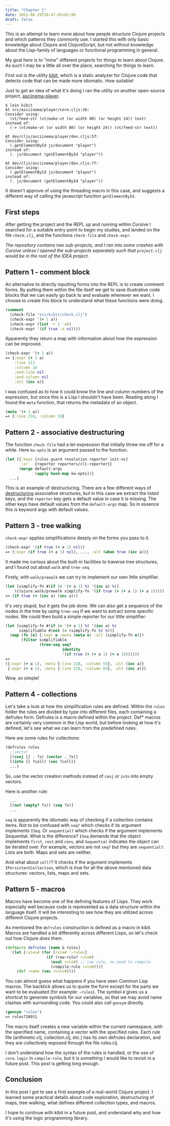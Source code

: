 ```yaml
---
title: "Chapter 1"
date: 2021-06-29T20:47:45+02:00
draft: false
---
```


This is an attempt to learn more about how people structure Clojure projects and
which patterns they commonly use. I started this with only basic knowledge
about Clojure and ClojureScript, but not without knowledge about the
Lisp-family of languages or functional programming in general. 

My goal here is to "mine" different projects for things to learn about Clojure. As such I may be a little all
over the place, searching for things to learn.

First out is the utility [kibit](https://github.com/jonase/kibit), which is a static analyzer for Clojure code
that detects code that can be made more idiomatic. How suitable!

Just to get an idea of what it's doing I ran the utility on another open-source project, [asciinema-player](https://github.com/asciinema/asciinema-player).

```shell
$ lein kibit
At src/asciinema/player/core.cljs:26:
Consider using:
  (vt/feed-str (vt/make-vt (or width 80) (or height 24)) text)
instead of:
  (-> (vt/make-vt (or width 80) (or height 24)) (vt/feed-str text))

At dev/cljs/asciinema/player/dev.cljs:57:
Consider using:
  (.getElementById js/document "player")
instead of:
  (. js/document (getElementById "player"))

At dev/cljs/asciinema/player/dev.cljs:77:
Consider using:
  (.getElementById js/document "player")
instead of:
  (. js/document (getElementById "player"))
```

It doesn't approve of using the threading macro in this case, and suggests a different way of calling
the javascript function `getElementById`.


## First steps

After getting the project and the REPL up and running within Cursive I searched
for a suitable entry point to begin my studies, and landed on the file
`check.clj`, and the functions `check-file` and `check-expr`.

*The repository contains two sub-projects, and I ran into some crashes
with Cursive unless I opened the sub-projects separately such that
`project.clj` would be in the root of the IDEA project.*

## Pattern 1 - comment block

An alternative to directly inputting forms into the REPL is to create comment
forms. By putting them within the file itself we get to save illustrative
code blocks that we can easily go back to and evaluate whenever we want. I
choose to create this block to understand what these functions were doing.

```clojure
(comment
  (check-file "src/kibit/check.clj")
  (check-expr '(+ 1 a))
  (check-expr (list '+ 1 'a))
  (check-expr '(if true :a nil)))
```

Apparently they return a map with information about how the expression can be improved.

```clojure
(check-expr '(+ 1 a))
=> {:expr (+ 1 a)
    :line 213
    :column 16
    :end-line nil
    :end-column nil
    :alt (inc a)}
```

I was confused as to how it could know the line and column numbers of the expression, but since this is a Lisp I
shouldn't have been. Reading along I found the `meta` function, that returns the metadata of an object.

```clojure
(meta '(+ 1 a))
=> {:line 216, :column 10}
```

## Pattern 2 - associative destructuring

The function `check-file` had a let-expression that initially threw me off for a while. Here `kw-opts` is an argument
passed to the function.

```clojure
(let [{:keys [rules guard resolution reporter init-ns]
       :or   {reporter reporters/cli-reporter}}
      (merge default-args
             (apply hash-map kw-opts))]
  ...)
```

This is an example of destructuring. There are a few different ways of [destructuring](https://clojure.org/guides/destructuring)
associative structures, but in this case we extract the listed keys, and the `reporter` key gets a default value in
case it is missing. The other keys have default values from the `default-args` map. So in essence this is keyword args
with default values.

## Pattern 3 - tree walking

`check-expr` applies simplifications deeply on the forms you pass to it.

```clojure
(check-expr '(if true (+ a 1) nil))
=> {:expr (if true (+ a 1) nil), ..., :alt (when true (inc a))}
```

It made me curious about the built-in facilities to traverse tree structures, and I found out about `walk` and
`tree-seq`.

Firstly, with `walk/prewalk` we can try to implement our own little simplifier.

```clojure
(let [simplify-fn #(if (= '(+ a 1) %) '(inc a) %)]
    (clojure.walk/prewalk simplify-fn '(if true (+ (+ a 1) (+ a 1)))))
=> (if true (+ (inc a) (inc a)))
```

It's very stupid, but it gets the job done. We can also get a sequence of the nodes in the tree by using `tree-seq`
if we want to extract some specific nodes. We could then build a simple reporter for our little simplifier:

```clojure
(let [simplify-fn #(if (= '(+ a 1) %) '(inc a) %)
      simplifiable #(not (= (simplify-fn %) %))]
  (map (fn [e] {:expr e :meta (meta e) :alt (simplify-fn e)})
       (filter simplifiable
               (tree-seq seq?
                         identity
                         '(if true (+ (+ a 1) (+ a 1)))))))
=>
({:expr (+ a 1), :meta {:line 228, :column 55}, :alt (inc a)}
 {:expr (+ a 1), :meta {:line 228, :column 63}, :alt (inc a)})
```

Wow, so simple!

## Pattern 4 - collections

Let's take a look at how the simplification rules are defined. Within the `rules` folder the rules are divided by
type into different files, each containing a defrules form. Defrules is a macro defined within the project. Def* macros
are certainly very common in the Lisp world, but before looking at how it's defined, let's see what we can learn
from the predefined rules.

Here are some rules for collections:
```clojure
(defrules rules
  ;;vector
  [(conj [] . ?x) (vector . ?x)]
  [(into [] ?coll) (vec ?coll)]
  ...)
```

So, use the vector creation methods instead of `conj` or `into` into empty vectors.

Here is another rule:
```clojure
  ...
  [(not (empty? ?x)) (seq ?x)]
  ...
```

`seq` is apparently the idiomatic way of checking if a collection contains items. Not to be confused with `seq?` which
checks if its argument implements `ISeq`. Or `sequential?` which checks if the argument implements Sequential. What is
the difference? `ISeq` demands that the object implements `first`, `rest` and `cons`,
and `Sequential` indicates the object can be iterated over. For example, vectors are not `seq?` but they are
`sequential?`. Lists are both. Maps and sets are neither.

And what about `coll?`? It checks if the argument implements `IPersistentCollection`, which is true for all the above
mentioned data structures: vectors, lists, maps and sets.

## Pattern 5 - macros

Macros have become one of the defining features of Lisps. They work especially well because code is represented as
a data structure within the language itself. It will be interesting to see how they are utilized across
different Clojure projects. 

As mentioned the `defrules` construction is defined as a macro in kibit. Macros are handled a bit differently
across different Lisps, so let's check out how Clojure does them.

```clojure
(defmacro defrules [name & rules]
  `(let [rules# (for [rule# '~rules]
                  (if (raw-rule? rule#)
                    (eval rule#) ;; raw rule, no need to compile
                    (compile-rule rule#)))]
     (def ~name (vec rules#))))
```

You can almost guess what happens if you have seen Common Lisp macros. The backtick allows us to quote the form except
for the parts we want to be evaluated (for example: `~rules`). The symbol `#` gives us a shortcut to generate symbols
for our variables, so that we may avoid name clashes with surrounding code. You could also call `gensym` directly.

```clojure
(gensym "rules")
=> rules710911
```

The macro itself creates a new variable within the current namespace, with the specified name, containing a vector with
the specified rules. Each rule file (arithmetic.clj, collection.clj, etc.) has its own defrules declaration, and they
are collectively exposed through the file rules.clj.

I don't understand how the syntax of the rules is handled, or the use of `core.logic` in `compile-rule`, but it is
something I would like to revisit in a future post. This post is getting long enough.

## Conclusion

In this post I got to see a first example of a real-world Clojure project. I learned some practical details about
code exploration, destructuring of maps, tree walking, what defines different collection types, and macros.

I hope to continue with kibit in a future post, and understand why and how it's using the logic programming library.